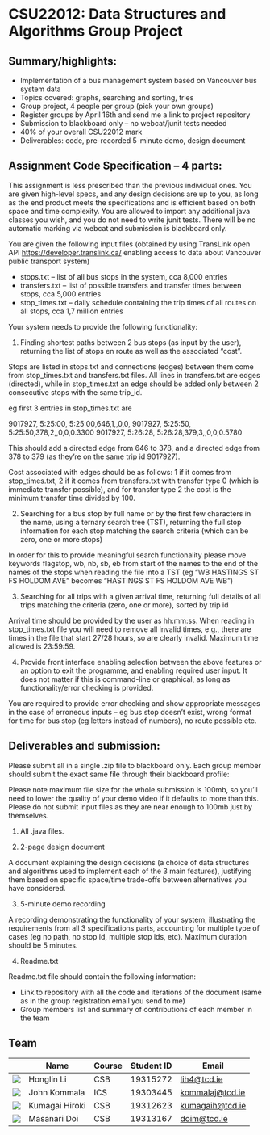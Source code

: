 # CSU22012: Data Structures and Algorithms Group Project

## Summary/highlights:
* Implementation of a bus management system based on Vancouver bus system data
* Topics covered: graphs, searching and sorting, tries
* Group project, 4 people per group (pick your own groups)
* Register groups by April 16th and send me a link to project repository
* Submission to blackboard only – no webcat/junit tests needed
* 40% of your overall CSU22012 mark
* Deliverables: code, pre-recorded 5-minute demo, design document
  
## Assignment Code Specification – 4 parts:
This assignment is less prescribed than the previous individual ones. You are given high-level specs,
and any design decisions are up to you, as long as the end product meets the specifications and is
efficient based on both space and time complexity. You are allowed to import any additional java
classes you wish, and you do not need to write junit tests. There will be no automatic marking via
webcat and submission is blackboard only.


You are given the following input files (obtained by using TransLink open API
https://developer.translink.ca/ enabling access to data about Vancouver public transport system)

* stops.txt – list of all bus stops in the system, cca 8,000 entries
* transfers.txt – list of possible transfers and transfer times between stops, cca 5,000 entries
* stop_times.txt – daily schedule containing the trip times of all routes on all stops, cca 1,7
million entries


Your system needs to provide the following functionality:


1. Finding shortest paths between 2 bus stops (as input by the user), returning the list of stops
en route as well as the associated “cost”.


Stops are listed in stops.txt and connections (edges) between them come from stop_times.txt and
transfers.txt files. All lines in transfers.txt are edges (directed), while in stop_times.txt an edge
should be added only between 2 consecutive stops with the same trip_id.


eg first 3 entries in stop_times.txt are


9017927, 5:25:00, 5:25:00,646,1,,0,0,
9017927, 5:25:50, 5:25:50,378,2,,0,0,0.3300
9017927, 5:26:28, 5:26:28,379,3,,0,0,0.5780


This should add a directed edge from 646 to 378, and a directed edge from 378 to 379 (as they’re on
the same trip id 9017927).


Cost associated with edges should be as follows: 1 if it comes from stop_times.txt, 2 if it comes from
transfers.txt with transfer type 0 (which is immediate transfer possible), and for transfer type 2 the
cost is the minimum transfer time divided by 100.


2. Searching for a bus stop by full name or by the first few characters in the name, using a
ternary search tree (TST), returning the full stop information for each stop matching the
search criteria (which can be zero, one or more stops)


In order for this to provide meaningful search functionality please move keywords flagstop, wb, nb,
sb, eb from start of the names to the end of the names of the stops when reading the file into a TST
(eg “WB HASTINGS ST FS HOLDOM AVE” becomes “HASTINGS ST FS HOLDOM AVE WB”)


3. Searching for all trips with a given arrival time, returning full details of all trips matching the
criteria (zero, one or more), sorted by trip id


Arrival time should be provided by the user as hh:mm:ss. When reading in stop_times.txt file you
will need to remove all invalid times, e.g., there are times in the file that start 27/28 hours, so are
clearly invalid. Maximum time allowed is 23:59:59.


4. Provide front interface enabling selection between the above features or an option to exit
the programme, and enabling required user input. It does not matter if this is command-line
or graphical, as long as functionality/error checking is provided.


You are required to provide error checking and show appropriate messages in the case of erroneous
inputs – eg bus stop doesn’t exist, wrong format for time for bus stop (eg letters instead of
numbers), no route possible etc. 


## Deliverables and submission:
Please submit all in a single .zip file to blackboard only. Each group member should submit the exact
same file through their blackboard profile:


Please note maximum file size for the whole submission is 100mb, so you’ll need to lower the quality
of your demo video if it defaults to more than this. Please do not submit input files as they are near
enough to 100mb just by themselves.


1. All .java files.


2. 2-page design document


A document explaining the design decisions (a choice of data structures and algorithms used to
implement each of the 3 main features), justifying them based on specific space/time trade-offs
between alternatives you have considered.


3. 5-minute demo recording


A recording demonstrating the functionality of your system, illustrating the requirements from all 3
specifications parts, accounting for multiple type of cases (eg no path, no stop id, multiple stop ids,
etc). Maximum duration should be 5 minutes.


4. Readme.txt


Readme.txt file should contain the following information:
   - Link to repository with all the code and iterations of the document (same as in the group
registration email you send to me)
   - Group members list and summary of contributions of each member in the team

## Team
|                                                                   |      Name      | Course | Student ID |      Email      |
|-------------------------------------------------------------------|----------------|--------|------------|-----------------|
| ![](https://cdn.discordapp.com/emojis/830053705650274344.png?v=1) |   Honglin Li   |   CSB  |  19315272  |   lih4@tcd.ie   |
| ![](https://cdn.discordapp.com/emojis/830067028076396575.png?v=1) |  John Kommala  |   ICS  |  19303445  | kommalaj@tcd.ie |
| ![](https://cdn.discordapp.com/emojis/830149484725403710.png?v=1) | Kumagai Hiroki |   CSB  |  19312623  | kumagaih@tcd.ie |
| ![](https://cdn.discordapp.com/emojis/830069978510131241.png?v=1) |  Masanari Doi  |   CSB  |  19313167  |   doim@tcd.ie   |
 
